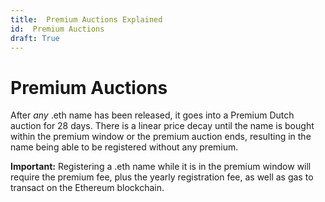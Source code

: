 ```yaml
---
title:  Premium Auctions Explained
id:  Premium Auctions
draft: True
---
```


# Premium Auctions

After _any_ .eth name has been released, it goes into a Premium Dutch auction for 28 days. There is a linear price decay until the name is bought within the premium window or the premium auction ends, resulting in the name being able to be registered without any premium.

**Important:** Registering a .eth name while it is in the premium window will require the premium fee, plus the yearly registration fee, as well as gas to transact on the Ethereum blockchain.

<!-- 
### References:

* [What is a premium auction?](../../../ens-domain-faqs/registrations-and-extensions/what-is-a-premium-auction.md)
* [\[EP5\] \[Executable\] Set the temporary premium start price to $100,000](https://docs.ens.domains/v/governance/governance-proposals/ep5-executable-set-the-temporary-premium-start-price-to-usd100-000)
* [Dutch auction - Wikipedia](https://en.wikipedia.org/wiki/Dutch\_auction) 
-->
